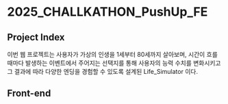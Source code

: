 # 2025_CHALLKATHON_PushUp_FE

## Project Index

이번 웹 프로젝트는 사용자가 가상의 인생을 1세부터 80세까지 살아보며,
시간이 흐를때마다 발생하는 이벤트에서 주어지는 선택지를 통해 사용자의 능력 수치를 변화시키고
그 결과에 따라 다양한 엔딩을 경험할 수 있도록 설계된 Life_Simulator 이다.

## Front-end

